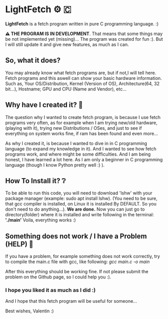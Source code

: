 # LightFetch ⚙️  🇨

**LightFetch** is a fetch program written in pure C programming language. :)

**⚠️ THE PROGRAM IS IN DEVELOPMENT**. That means that some things may be not implemented yet (missing)...
The program was created for fun :). But I will still update it and give new features, as much as I can. 


## So, what it does? 
You may already know what fetch programs are, but if not,I will tell here. 
Fetch programs and this aswell can show your  basic hardware information. Such as,
Your OS/Distribution, Kernel (Version of OS), Architecture(64, 32 bit...), Hostname;
GPU and CPU (Name and Vendor), etc...


## Why have I created it?  💭
The question why I wanted to create fetch program, is because 
I use fetch programs very often, as for example when I am trying new/old hardware, (playing with it), trying new Distributions / OSes, and just to see if everything on system works fine, if ram has been found and even more...

As why I created it, is because I wanted to dive in in C programming language (to expand my knowledge in it). And I wanted to see how fetch programs work, and where might be some difficulties. And I am being honest, I have learned a lot here. As I am only a beginner in C programming language (though I know Python pretty well :) ). 


## How To Install it?  ❔
To be able to run this code, you will need to download 'lshw' with your package manager (example: sudo apt install lshw). (You need to be sure, that gcc compiler is installed, on Linux it is installed By DEFAULT. So you don't need to do anything...). 
**We are done.** Now you can just go to directory(folder) where it is installed and write following in the terminal: **'./main'**   Voila, everything works :)

## Something does not work / I have a Problem (HELP)  🛟
If you have a problem, for example something does not work correctly, try to compile the main.c file with gcc, like following:
*gcc main.c -o main*

After this everything should be working fine. If not please submit the problem on the Github page, so I could help you :).




### I hope you liked it as much as I did :)
And I hope that this fetch program will be useful for someone...


Best wishes,
Valentin :)
